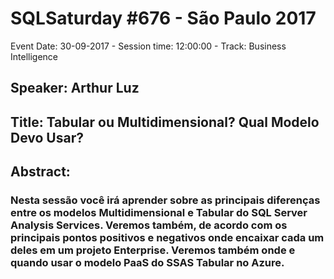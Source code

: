 # SQLSaturday #676 - São Paulo 2017
Event Date: 30-09-2017 - Session time: 12:00:00 - Track: Business Intelligence
## Speaker: Arthur Luz
## Title: Tabular ou Multidimensional? Qual Modelo Devo Usar?
## Abstract:
### Nesta sessão você irá aprender sobre as principais diferenças entre os modelos Multidimensional e Tabular do SQL Server Analysis Services. Veremos também, de acordo com os principais pontos positivos e negativos onde encaixar cada um deles em um projeto Enterprise. Veremos também onde e quando usar o modelo PaaS do SSAS Tabular no Azure.
